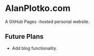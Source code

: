 # AlanPlotko.com

A GitHub Pages -hosted personal website.

## Future Plans

- Add blog functionality.